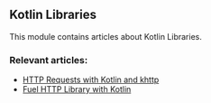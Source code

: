 ## Kotlin Libraries

This module contains articles about Kotlin Libraries.

### Relevant articles:

- [HTTP Requests with Kotlin and khttp](https://www.baeldung.com/kotlin/khttp)
- [Fuel HTTP Library with Kotlin](https://www.baeldung.com/kotlin/fuel)
